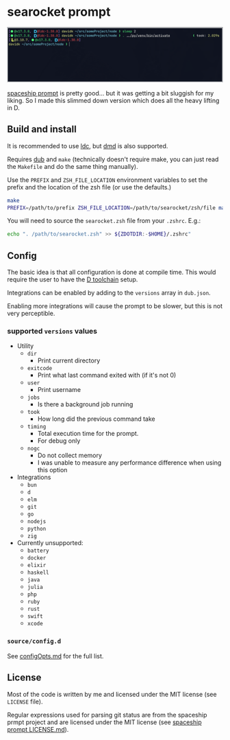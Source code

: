 # searocket prompt

![screenshot of using searocket](screenshot.png)

[spaceship prompt](https://github.com/spaceship-prompt/spaceship-prompt) is
pretty good... but it was getting a bit sluggish for my liking. So I made this
slimmed down version which does all the heavy lifting in D.

## Build and install

It is recommended to use
[ldc](https://github.com/ldc-developers/ldc#installation), but
[dmd](https://dlang.org/download.html#dmd) is also supported.

Requires [dub](https://github.com/dlang/dub/releases) and `make` (technically
doesn't require make, you can just read the `Makefile` and do the same thing
manually).

Use the `PREFIX` and `ZSH_FILE_LOCATION` environment variables to set the prefix
and the location of the zsh file (or use the defaults.)

``` sh
make
PREFIX=/path/to/prefix ZSH_FILE_LOCATION=/path/to/searocket/zsh/file make install
```

You will need to source the `searocket.zsh` file from your `.zshrc`. E.g.:

``` sh
echo ". /path/to/searocket.zsh" >> ${ZDOTDIR:-$HOME}/.zshrc"
```

## Config

The basic idea is that all configuration is done at compile time. This would
require the user to have the [D toolchain](https://dlang.org/download.html)
setup.

Integrations can be enabled by adding to the `versions` array in `dub.json`.

Enabling more integrations will cause the prompt to be slower, but this is not
very perceptible.

### supported `versions` values

* Utility
  * `dir`
    * Print current directory
  * `exitcode`
    * Print what last command exited with (if it's not 0)
  * `user`
    * Print username
  * `jobs`
    * Is there a background job running
  * `took`
    * How long did the previous command take
  * `timing`
    * Total execution time for the prompt.
    * For debug only
  * `nogc`
    * Do not collect memory
    * I was unable to measure any performance difference when using this option
* Integrations
  * `bun`
  * `d`
  * `elm`
  * `git`
  * `go`
  * `nodejs`
  * `python`
  * `zig`
* Currently unsupported:
  * `battery`
  * `docker`
  * `elixir`
  * `haskell`
  * `java`
  * `julia`
  * `php`
  * `ruby`
  * `rust`
  * `swift`
  * `xcode`

### `source/config.d`

See [configOpts.md](configOpts.md) for the full list.


## License

Most of the code is written by me and licensed under the MIT license (see
`LICENSE` file).

Regular expressions used for parsing git status are from the spaceship prmpt
project and are licensed under the MIT license (see [spaceship prompt
LICENSE.md](https://github.com/spaceship-prompt/spaceship-prompt/blob/master/LICENSE.md)).
